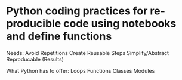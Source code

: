 # Python coding practices for re-producible code using notebooks and define functions


Needs:
Avoid Repetitions
Create Reusable Steps
Simplify/Abstract
Reproducable (Results)

What Python has to offer:
Loops
Functions
Classes
Modules



